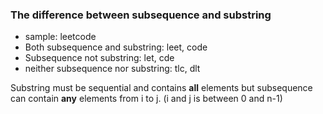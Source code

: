 ### The difference between subsequence and substring
- sample: leetcode
- Both subsequence and substring: leet, code
- Subsequence not substring: let, cde
- neither subsequence nor substring: tlc, dlt

Substring must be sequential and contains **all** elements but subsequence can contain
**any** elements from i to j. (i and j is between 0 and n-1)
 